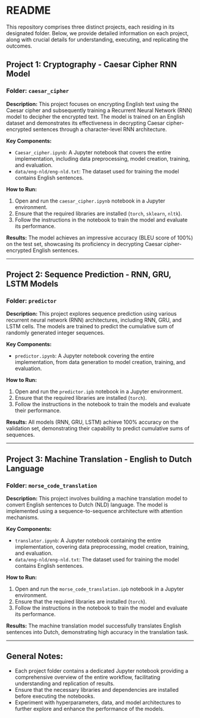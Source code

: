 # README

This repository comprises three distinct projects, each residing in its designated folder. Below, we provide detailed information on each project, along with crucial details for understanding, executing, and replicating the outcomes.

## Project 1: Cryptography - Caesar Cipher RNN Model

### Folder: `caesar_cipher`

**Description:**
This project focuses on encrypting English text using the Caesar cipher and subsequently training a Recurrent Neural Network (RNN) model to decipher the encrypted text. The model is trained on an English dataset and demonstrates its effectiveness in decrypting Caesar cipher-encrypted sentences through a character-level RNN architecture.

**Key Components:**
- `Caesar_cipher.ipynb`: A Jupyter notebook that covers the entire implementation, including data preprocessing, model creation, training, and evaluation.
- `data/eng-nld/eng-nld.txt`: The dataset used for training the model contains English sentences.

**How to Run:**
1. Open and run the `caesar_cipher.ipynb` notebook in a Jupyter environment.
2. Ensure that the required libraries are installed (`torch`, `sklearn`, `nltk`).
3. Follow the instructions in the notebook to train the model and evaluate its performance.

**Results:**
The model achieves an impressive accuracy (BLEU score of 100%) on the test set, showcasing its proficiency in decrypting Caesar cipher-encrypted English sentences.

---

## Project 2: Sequence Prediction - RNN, GRU, LSTM Models

### Folder: `predictor`

**Description:**
This project explores sequence prediction using various recurrent neural network (RNN) architectures, including RNN, GRU, and LSTM cells. The models are trained to predict the cumulative sum of randomly generated integer sequences.

**Key Components:**
- `predictor.ipynb`: A Jupyter notebook covering the entire implementation, from data generation to model creation, training, and evaluation.

**How to Run:**
1. Open and run the `predictor.ipb` notebook in a Jupyter environment.
2. Ensure that the required libraries are installed (`torch`).
3. Follow the instructions in the notebook to train the models and evaluate their performance.

**Results:**
All models (RNN, GRU, LSTM) achieve 100% accuracy on the validation set, demonstrating their capability to predict cumulative sums of sequences.

---

## Project 3: Machine Translation - English to Dutch Language

### Folder: `morse_code_translation`

**Description:**
This project involves building a machine translation model to convert English sentences to Dutch (NLD) language. The model is implemented using a sequence-to-sequence architecture with attention mechanisms.

**Key Components:**
- `translator.ipynb`: A Jupyter notebook containing the entire implementation, covering data preprocessing, model creation, training, and evaluation.
- `data/eng-nld/eng-nld.txt`: The dataset used for training the model contains English sentences.


**How to Run:**
1. Open and run the `morse_code_translation.ipb` notebook in a Jupyter environment.
2. Ensure that the required libraries are installed (`torch`).
3. Follow the instructions in the notebook to train the model and evaluate its performance.

**Results:**
The machine translation model successfully translates English sentences into Dutch, demonstrating high accuracy in the translation task.

---

## General Notes:

- Each project folder contains a dedicated Jupyter notebook providing a comprehensive overview of the entire workflow, facilitating understanding and replication of results.
- Ensure that the necessary libraries and dependencies are installed before executing the notebooks.
- Experiment with hyperparameters, data, and model architectures to further explore and enhance the performance of the models.
